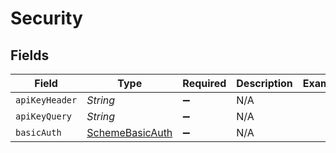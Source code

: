 # Security


## Fields

| Field                                                     | Type                                                      | Required                                                  | Description                                               | Example                                                   |
| --------------------------------------------------------- | --------------------------------------------------------- | --------------------------------------------------------- | --------------------------------------------------------- | --------------------------------------------------------- |
| `apiKeyHeader`                                            | *String*                                                  | :heavy_minus_sign:                                        | N/A                                                       |                                                           |
| `apiKeyQuery`                                             | *String*                                                  | :heavy_minus_sign:                                        | N/A                                                       |                                                           |
| `basicAuth`                                               | [SchemeBasicAuth](../../models/shared/SchemeBasicAuth.md) | :heavy_minus_sign:                                        | N/A                                                       |                                                           |